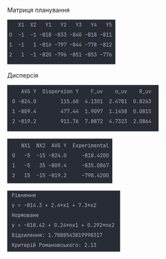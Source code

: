 Матриця планування

![img.png](img.png)

Дисперсія

![img_1.png](img_1.png)

![img_2.png](img_2.png)

![img_3.png](img_3.png)